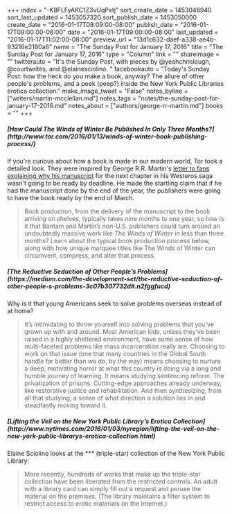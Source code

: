 +++
index = "-K8FLFyAKC1Z3vUqPxtj"
sort_create_date = 1453046940
sort_last_updated = 1453057320
sort_publish_date = 1453050000
create_date = "2016-01-17T08:09:00-08:00"
publish_date = "2016-01-17T09:00:00-08:00"
date = "2016-01-17T09:00:00-08:00"
last_updated = "2016-01-17T11:02:00-08:00"
preview_url = "13d1c632-daef-a338-ae4b-93216e2180a8"
name = "The Sunday Post for January 17, 2016"
title = "The Sunday Post for January 17, 2016"
type = "Column"
link = ""
shareimage = ""
twitterauto = "It's the Sunday Post, with pieces by @yeahchrislough, @courtwrites, and @elainesciolino. "
facebookauto = "Today's Sunday Post: how the heck do you make a book, anyway? The allure of other people's problems, and a peek (peep?) inside the New York Public Libraries erotica collection."
make_image_tweet = "False"
notes_byline = ["writers/martin-mcclellan.md"]
notes_tags = "notes/the-sunday-post-for-january-17-2016.md"
notes_about = ["authors/george-rr-martin.md"]
books = ""
+++
<h5>[How Could The Winds of Winter Be Published In Only Three Months?](http://www.tor.com/2016/01/13/winds-of-winter-book-publishing-process/)</h5>

If you're curious about how a book is made in our modern world, Tor took a detailed look. They were inspired by George R.R. Martin's [letter to fans explaining why his manuscript](http://grrm.livejournal.com/465247.html "Last Year (Winds of Winter) - Not A Blog") for the next chapter in his Westeros saga wasn't going to be ready by deadline. He made the startling claim that if he had the manuscript done by the end of the year, the publishers were going to have the book ready by the end of March.

<blockquote>Book production, from the delivery of the manuscript to the book arriving on shelves, typically takes nine months to one year, so how is it that Bantam and Martin’s non-U.S. publishers could turn around an undoubtedly massive work like <em>The Winds of Winter</em> in less than three months? Learn about the typical book production process below, along with how unique marquee titles like The Winds of Winter can circumvent, compress, and alter that process.
</blockquote>

<h5>[The Reductive Seduction of Other People’s Problems](https://medium.com/the-development-set/the-reductive-seduction-of-other-people-s-problems-3c07b307732d#.n2fggfucd)</h5>

Why is it that young Americans seek to solve problems overseas instead of at home? 

<blockquote>
It’s intimidating to throw yourself into solving problems that you’ve grown up with and around. Most American kids, unless they’ve been raised in a highly sheltered environment, have some sense of how multi-faceted problems like mass incarceration really are. Choosing to work on that issue (one that many countries in the Global South handle far better than we do, by the way) means choosing to nurture a deep, motivating horror at what this country is doing via a long and humble journey of learning. It means studying sentencing reform. The privatization of prisons. Cutting-edge approaches already underway, like restorative justice and rehabilitation. And then synthesizing, from all that studying, a sense of what direction a solution lies in and steadfastly moving toward it.
</blockquote>

<h5>[Lifting the Veil on the New York Public Library’s Erotica Collection](http://www.nytimes.com/2016/01/03/nyregion/lifting-the-veil-on-the-new-york-public-librarys-erotica-collection.html)</h5>

Elaine Sciolino looks at the \*** (triple-star) collection of the New York Public Library:

<blockquote>More recently, hundreds of works that make up the triple-star collection have been liberated from the restricted controls. An adult with a library card can simply fill out a request and peruse the material on the premises. (The library maintains a filter system to restrict access to erotic materials on the Internet.)</blockquote>


